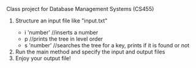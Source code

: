 </h1>Class project for Database Management Systems (CS455)</h1>
<ol>
  <li>Structure an input file like "input.txt"</li>
  	<ul>
  		<li> i 'number' //inserts a number</li>
  		<li> p          //prints the tree in level order</li>
  		<li> s 'number' //searches the tree for a key, prints if it is found or not</li>
  	</ul>
  <li>Run the main method and specify the input and output files</li>
  <li>Enjoy your output file!</li>
</ol>